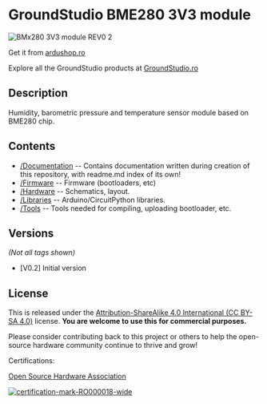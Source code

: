 GroundStudio BME280 3V3 module
====================================
![BMx280 3V3 module REV0 2](https://github.com/GroundStudio/GroundStudio_BME280_3V3_module/assets/77836107/ecbe0447-1c19-4367-bf93-3186a975584b)

Get it from [ardushop.ro](https://ardushop.ro/ro/home/2524-modul-senzor-presiune-atmosferica-bme280-3v3-groundstudio.html)

Explore all the GroundStudio products at [GroundStudio.ro](https://groundstudio.ro/)

Description
-------------------
Humidity, barometric pressure and temperature sensor module based on BME280 chip.

Contents
-------------------

* [/Documentation](https://github.com/GroundStudio/GroundStudio_BME280_3V3_module/tree/main/Documentation) -- Contains documentation written during creation of this repository, with readme.md index of its own!
* [/Firmware](https://github.com/GroundStudio/GroundStudio_BME280_3V3_module/tree/main/Firmware) -- Firmware (bootloaders, etc)
* [/Hardware](https://github.com/GroundStudio/GroundStudio_BME280_3V3_module/tree/main/Hardware) -- Schematics, layout.
* [/Libraries](https://github.com/GroundStudio/GroundStudio_BME280_3V3_module/tree/main/Libraries) -- Arduino/CircuitPython libraries. 
* [/Tools](https://github.com/GroundStudio/GroundStudio_BME280_3V3_module/tree/main) -- Tools needed for compiling, uploading bootloader, etc.

Versions
-------------------
*(Not all tags shown)*
* [V0.2] Initial version

License
-------------------

This is released under the [Attribution-ShareAlike 4.0 International (CC BY-SA 4.0)](https://creativecommons.org/licenses/by-sa/4.0/) license. 
**You are welcome to use this for commercial purposes.**

Please consider contributing back to this project or others to help the open-source hardware community continue to thrive and grow! 

Certifications:

[Open Source Hardware Association](https://certification.oshwa.org/ro000018.html)   
   
[![certification-mark-RO000018-wide](https://github.com/GroundStudio/GroundStudio_BME280_3V3_module/assets/77836107/c9685c5d-9a45-40ca-af34-a64d03d9a6bc)
](https://certification.oshwa.org/ro000018.html)


